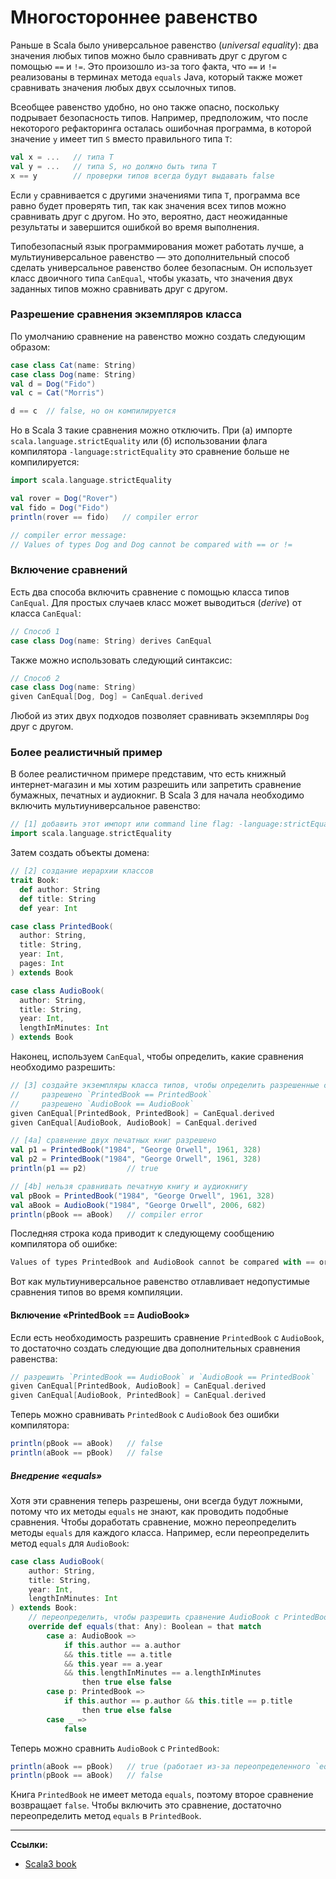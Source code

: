 # Многостороннее равенство

Раньше в Scala было универсальное равенство (_universal equality_): 
два значения любых типов можно было сравнивать друг с другом с помощью `==` и `!=`. 
Это произошло из-за того факта, что `==` и `!=` реализованы в терминах метода `equals` Java, 
который также может сравнивать значения любых двух ссылочных типов.

Всеобщее равенство удобно, но оно также опасно, поскольку подрывает безопасность типов. 
Например, предположим, что после некоторого рефакторинга осталась ошибочная программа, 
в которой значение `y` имеет тип `S` вместо правильного типа `T`:

```scala
val x = ...   // типа T
val y = ...   // типа S, но должно быть типа T
x == y        // проверки типов всегда будут выдавать false
```

Если `y` сравнивается с другими значениями типа `T`, программа все равно будет проверять тип, 
так как значения всех типов можно сравнивать друг с другом. 
Но это, вероятно, даст неожиданные результаты и завершится ошибкой во время выполнения.

Типобезопасный язык программирования может работать лучше, 
а мультиуниверсальное равенство — это дополнительный способ сделать универсальное равенство более безопасным. 
Он использует класс двоичного типа `CanEqual`, чтобы указать, 
что значения двух заданных типов можно сравнивать друг с другом.


### Разрешение сравнения экземпляров класса

По умолчанию сравнение на равенство можно создать следующим образом:

```scala
case class Cat(name: String)
case class Dog(name: String)
val d = Dog("Fido")
val c = Cat("Morris")

d == c  // false, но он компилируется
```

Но в Scala 3 такие сравнения можно отключить. 
При (а) импорте `scala.language.strictEquality` 
или (б) использовании флага компилятора `-language:strictEquality` это сравнение больше не компилируется:

```scala
import scala.language.strictEquality

val rover = Dog("Rover")
val fido = Dog("Fido")
println(rover == fido)   // compiler error

// compiler error message:
// Values of types Dog and Dog cannot be compared with == or !=
```

### Включение сравнений

Есть два способа включить сравнение с помощью класса типов `CanEqual`. 
Для простых случаев класс может выводиться (_derive_) от класса `CanEqual`:

```scala
// Способ 1
case class Dog(name: String) derives CanEqual
```

Также можно использовать следующий синтаксис:

```scala
// Способ 2
case class Dog(name: String)
given CanEqual[Dog, Dog] = CanEqual.derived
```

Любой из этих двух подходов позволяет сравнивать экземпляры `Dog` друг с другом.


### Более реалистичный пример

В более реалистичном примере представим, что есть книжный интернет-магазин 
и мы хотим разрешить или запретить сравнение бумажных, печатных и аудиокниг. 
В Scala 3 для начала необходимо включить мультиуниверсальное равенство:

```scala
// [1] добавить этот импорт или command line flag: -language:strictEquality
import scala.language.strictEquality
```

Затем создать объекты домена:

```scala
// [2] создание иерархии классов
trait Book:
  def author: String
  def title: String
  def year: Int

case class PrintedBook(
  author: String,
  title: String,
  year: Int,
  pages: Int
) extends Book

case class AudioBook(
  author: String,
  title: String,
  year: Int,
  lengthInMinutes: Int
) extends Book
```

Наконец, используем `CanEqual`, чтобы определить, какие сравнения необходимо разрешить:

```scala
// [3] создайте экземпляры класса типов, чтобы определить разрешенные сравнения.
//     разрешено `PrintedBook == PrintedBook`
//     разрешено `AudioBook == AudioBook`
given CanEqual[PrintedBook, PrintedBook] = CanEqual.derived
given CanEqual[AudioBook, AudioBook] = CanEqual.derived

// [4a] сравнение двух печатных книг разрешено
val p1 = PrintedBook("1984", "George Orwell", 1961, 328)
val p2 = PrintedBook("1984", "George Orwell", 1961, 328)
println(p1 == p2)         // true

// [4b] нельзя сравнивать печатную книгу и аудиокнигу
val pBook = PrintedBook("1984", "George Orwell", 1961, 328)
val aBook = AudioBook("1984", "George Orwell", 2006, 682)
println(pBook == aBook)   // compiler error
```

Последняя строка кода приводит к следующему сообщению компилятора об ошибке:

```scala
Values of types PrintedBook and AudioBook cannot be compared with == or !=
```

Вот как мультиуниверсальное равенство отлавливает недопустимые сравнения типов во время компиляции.

#### Включение «PrintedBook == AudioBook»

Если есть необходимость разрешить сравнение `PrintedBook` с `AudioBook`, 
то достаточно создать следующие два дополнительных сравнения равенства:

```scala
// разрешить `PrintedBook == AudioBook` и `AudioBook == PrintedBook`
given CanEqual[PrintedBook, AudioBook] = CanEqual.derived
given CanEqual[AudioBook, PrintedBook] = CanEqual.derived
```

Теперь можно сравнивать `PrintedBook` с `AudioBook` без ошибки компилятора:

```scala
println(pBook == aBook)   // false
println(aBook == pBook)   // false
```

##### Внедрение «equals»

Хотя эти сравнения теперь разрешены, они всегда будут ложными, 
потому что их методы `equals` не знают, как проводить подобные сравнения. 
Чтобы доработать сравнение, можно переопределить методы `equals` для каждого класса. 
Например, если переопределить метод `equals` для `AudioBook`:

```scala
case class AudioBook(
    author: String,
    title: String,
    year: Int,
    lengthInMinutes: Int
) extends Book:
    // переопределить, чтобы разрешить сравнение AudioBook с PrintedBook
    override def equals(that: Any): Boolean = that match
        case a: AudioBook =>
            if this.author == a.author
            && this.title == a.title
            && this.year == a.year
            && this.lengthInMinutes == a.lengthInMinutes
                then true else false
        case p: PrintedBook =>
            if this.author == p.author && this.title == p.title
                then true else false
        case _ =>
            false
```

Теперь можно сравнить `AudioBook` с `PrintedBook`:

```scala
println(aBook == pBook)   // true (работает из-за переопределенного `equals` в `AudioBook`)
println(pBook == aBook)   // false
```

Книга `PrintedBook` не имеет метода `equals`, поэтому второе сравнение возвращает `false`. 
Чтобы включить это сравнение, достаточно переопределить метод `equals` в `PrintedBook`.


---

**Ссылки:**

- [Scala3 book](https://docs.scala-lang.org/scala3/book/ca-multiversal-equality.html)
